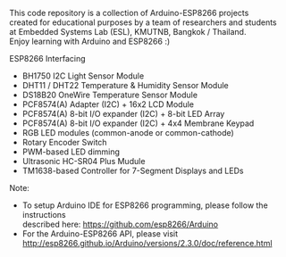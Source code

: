 This code repository is a collection of Arduino-ESP8266 projects<br>
created for educational purposes by a team of researchers and students <br>
at Embedded Systems Lab (ESL), KMUTNB, Bangkok / Thailand.<br>
Enjoy learning with Arduino and ESP8266 :)

ESP8266 Interfacing
- BH1750 I2C Light Sensor Module
- DHT11 / DHT22 Temperature & Humidity Sensor Module
- DS18B20 OneWire Temperature Sensor Module
- PCF8574(A) Adapter (I2C) + 16x2 LCD Module
- PCF8574(A) 8-bit I/O expander (I2C) + 8-bit LED Array
- PCF8574(A) 8-bit I/O expander (I2C) + 4x4 Membrane Keypad
- RGB LED modules (common-anode or common-cathode)
- Rotary Encoder Switch
- PWM-based LED dimming
- Ultrasonic HC-SR04 Plus Mudule
- TM1638-based Controller for 7-Segment Displays and LEDs 

Note:
- To setup Arduino IDE for ESP8266 programming, please follow the instructions<br>
described here: https://github.com/esp8266/Arduino
- For the Arduino-ESP8266 API, please visit http://esp8266.github.io/Arduino/versions/2.3.0/doc/reference.html
